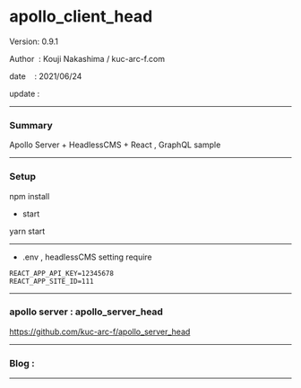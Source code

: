 ﻿# apollo_client_head

 Version: 0.9.1

 Author  : Kouji Nakashima / kuc-arc-f.com

 date    : 2021/06/24

 update  :

***
### Summary

Apollo Server + HeadlessCMS + React , GraphQL sample

***
### Setup

npm install

* start

yarn start

***
* .env , headlessCMS setting require

```
REACT_APP_API_KEY=12345678
REACT_APP_SITE_ID=111
```

***
### apollo server : apollo_server_head

https://github.com/kuc-arc-f/apollo_server_head

***
### Blog :


***

